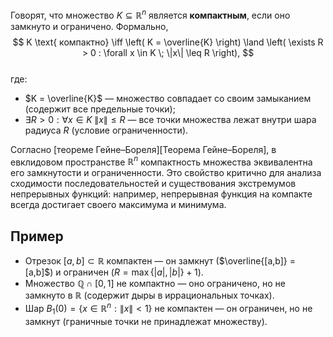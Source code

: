 Говорят, что множество $K \subseteq \mathbb{R}^n$ является **компактным**, если оно замкнуто и ограничено. Формально,  
$$
K \text{ компактно} \iff \left( K = \overline{K} \right) \land \left( \exists R > 0 : \forall x \in K \; \|x\| \leq R \right),
$$  
где:  
* $K = \overline{K}$ — множество совпадает со своим замыканием (содержит все предельные точки);  
* $\exists R > 0 : \forall x \in K \; \|x\| \leq R$ — все точки множества лежат внутри шара радиуса $R$ (условие ограниченности).  

Согласно [теореме Гейне–Бореля][Теорема Гейне–Бореля], в евклидовом пространстве $\mathbb{R}^n$ компактность множества эквивалентна его замкнутости и ограниченности. Это свойство критично для анализа сходимости последовательностей и существования экстремумов непрерывных функций: например, непрерывная функция на компакте всегда достигает своего максимума и минимума.  

## Пример  
* Отрезок $[a, b] \subset \mathbb{R}$ компактен — он замкнут ($\overline{[a,b]} = [a,b]$) и ограничен ($R = \max\{|a|, |b|\} + 1$).  
* Множество $\mathbb{Q} \cap [0, 1]$ не компактно — оно ограничено, но не замкнуто в $\mathbb{R}$ (содержит дыры в иррациональных точках).  
* Шар $B_1(0) = \{ x \in \mathbb{R}^n : \|x\| < 1 \}$ не компактен — он ограничен, но не замкнут (граничные точки не принадлежат множеству).